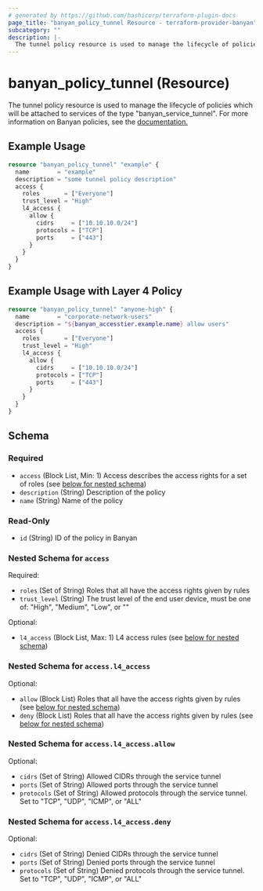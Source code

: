 ```yaml
---
# generated by https://github.com/hashicorp/terraform-plugin-docs
page_title: "banyan_policy_tunnel Resource - terraform-provider-banyan"
subcategory: ""
description: |-
  The tunnel policy resource is used to manage the lifecycle of policies which will be attached to services of the type "banyanservicetunnel". For more information on Banyan policies, see the documentation. https://docs.banyanops.com/docs/feature-guides/administer-security-policies/policies/manage-policies/
---
```


# banyan_policy_tunnel (Resource)

The tunnel policy resource is used to manage the lifecycle of policies which will be attached to services of the type "banyan_service_tunnel". For more information on Banyan policies, see the [documentation.](https://docs.banyanops.com/docs/feature-guides/administer-security-policies/policies/manage-policies/)

## Example Usage

```terraform
resource "banyan_policy_tunnel" "example" {
  name        = "example"
  description = "some tunnel policy description"
  access {
    roles       = ["Everyone"]
    trust_level = "High"
    l4_access {
      allow {
        cidrs     = ["10.10.10.0/24"]
        protocols = ["TCP"]
        ports     = ["443"]
      }
    }
  }
}
```

## Example Usage with Layer 4 Policy

```terraform
resource "banyan_policy_tunnel" "anyone-high" {
  name        = "corporate-network-users"
  description = "${banyan_accesstier.example.name} allow users"
  access {
    roles       = ["Everyone"]
    trust_level = "High"
    l4_access {
      allow {
        cidrs     = ["10.10.10.0/24"]
        protocols = ["TCP"]
        ports     = ["443"]
      }
    }
  }
}
```

<!-- schema generated by tfplugindocs -->
## Schema

### Required

- `access` (Block List, Min: 1) Access describes the access rights for a set of roles (see [below for nested schema](#nestedblock--access))
- `description` (String) Description of the policy
- `name` (String) Name of the policy

### Read-Only

- `id` (String) ID of the policy in Banyan

<a id="nestedblock--access"></a>
### Nested Schema for `access`

Required:

- `roles` (Set of String) Roles that all have the access rights given by rules
- `trust_level` (String) The trust level of the end user device, must be one of: "High", "Medium", "Low", or ""

Optional:

- `l4_access` (Block List, Max: 1) L4 access rules (see [below for nested schema](#nestedblock--access--l4_access))

<a id="nestedblock--access--l4_access"></a>
### Nested Schema for `access.l4_access`

Optional:

- `allow` (Block List) Roles that all have the access rights given by rules (see [below for nested schema](#nestedblock--access--l4_access--allow))
- `deny` (Block List) Roles that all have the access rights given by rules (see [below for nested schema](#nestedblock--access--l4_access--deny))

<a id="nestedblock--access--l4_access--allow"></a>
### Nested Schema for `access.l4_access.allow`

Optional:

- `cidrs` (Set of String) Allowed CIDRs through the service tunnel
- `ports` (Set of String) Allowed ports through the service tunnel
- `protocols` (Set of String) Allowed protocols through the service tunnel. Set to "TCP", "UDP", "ICMP", or "ALL"


<a id="nestedblock--access--l4_access--deny"></a>
### Nested Schema for `access.l4_access.deny`

Optional:

- `cidrs` (Set of String) Denied CIDRs through the service tunnel
- `ports` (Set of String) Denied ports through the service tunnel
- `protocols` (Set of String) Denied protocols through the service tunnel. Set to "TCP", "UDP", "ICMP", or "ALL"


